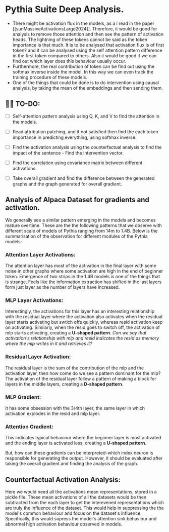 # Pythia Suite Deep Analysis.


- There might be activation flux in the models, as a i read in the paper [[sunMassiveActivationsLarge2024]]. Therefore, it would be good for analysis to remove those attention and then see the pattern of activation heads. The lightning of these tokens cannot be said as the token importance is that much. It is to be analysed that activation flux is of first token? and it can be analysed using the self attention pattern difference in the first token compared to others. Also it would be good if we can find out which layer does this behaviour usually occur. 
- Furthermore, the real contribution of token can be find out using the softmax inverse inside the model. In this way we can even track the training procedure of these models. 
- One of the things that could be done is to do intervention using causal analysis, by taking the mean of the embeddings and then sending them. 

## 🐳🐙 TO-DO:
- [ ] Self-attention pattern analysis using Q, K, and V to find the attention in the models. 
- [ ] Read attribution patching, and if not satisfied then find the each token importance in predicting everything, using softmax inverse.
- [ ] Find the activation analysis using the counterfactual analysis to find the impact of the sentence - Find the intervention vector.
- [ ] Find the correlation using covariance matrix between different activations. 
- [ ] Take overall gradient and find the difference between the generated graphs and the graph generated for overall gradient. 


## Analysis of Alpaca Dataset for gradients and activation. 
We generally see a similar pattern emerging in the models and becomes mature overtime. These are the the following patterns that we observe with different scale of models of Pythia ranging from 14m to 1.4B. Below is the summarisation of the observation for different modules of the Pythia models:
### Attention Layer Activations:
The attention layer has most of the activation in the final layer with some noise in other graphs where some activation are high in the end of beginner token. Emergence of two strips in the 1.4B models is one of the things that is strange. Feels like the information extraction has shifted in the last layers form just layer as the number of layers have increased. 
### MLP Layer Activations:
Interestingly, the activations for this layer has an interesting relationship with the residual layer where the activation also activates when the residual layer starts activating but swtich offs quickly, whereas resid activation keep on activating. Similarly, when the resid goes to switch off, the activation of mlp starts activating, creating a **U-shaped pattern**. 
*Can we say that activation's relationship with mlp and resid indicates the resid as memory where the mlp writes in it and retrieves it?*
### Residual Layer Activation:
The residual layer is the sum of the contribution of the mlp and the activation layer, then how come do we see a pattern dominant for the mlp?
The activation of the residual layer follow a pattern of making a block for layers in the middle layers, creating a **D-shaped pattern**.
### MLP Gradient:
It has some obsession with the 3/4th layer, the same layer in which activation explodes in the resid and mlp layer. 
### Attention Gradient:
This indicates typical behaviour where the beginner layer is most activated and the ending layer is activated less, creating a **U-shaped pattern**. 

But, how can these gradients can be interpreted-which index neuron is responsible for generating the output. However, it should be evaluated after taking the overall gradient and finding the analysis of the graph. 

## Counterfactual Activation Analysis:

Here we would need all the activations mean representations, stored in a pickle file. 
These mean activations of all the datasets would be then subtracted from the each layer to get the interevened representations 
which are truly the influence of the dataset. 
This would help in suppressing the the model's common behaviour and focus on the dataset's influence.
Specifically, this would supress the model's attention sink behaviour and abnormal high activation behaviour observed in models. 